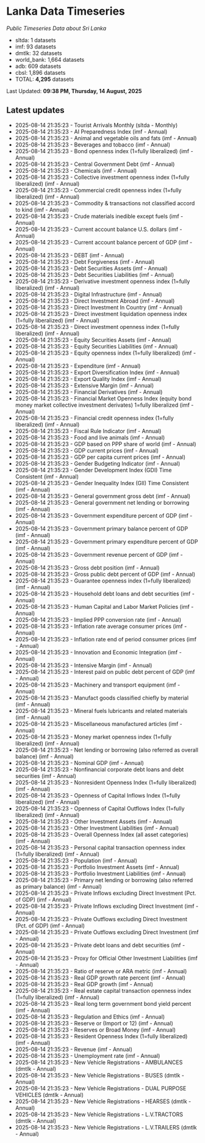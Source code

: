 # Lanka Data Timeseries
*Public Timeseries Data about Sri Lanka*

* sltda: 1 datasets
* imf: 93 datasets
* dmtlk: 32 datasets
* world_bank: 1,664 datasets
* adb: 609 datasets
* cbsl: 1,896 datasets
* TOTAL: **4,295** datasets

Last Updated: **09:38 PM, Thursday, 14 August, 2025**

## Latest updates

* 2025-08-14 21:35:23 - Tourist Arrivals Monthly (sltda - Monthly)
* 2025-08-14 21:35:23 - AI Preparedness Index (imf - Annual)
* 2025-08-14 21:35:23 - Animal and vegetable oils and fats (imf - Annual)
* 2025-08-14 21:35:23 - Beverages and tobacco (imf - Annual)
* 2025-08-14 21:35:23 - Bond openness index (1=fully liberalized) (imf - Annual)
* 2025-08-14 21:35:23 - Central Government Debt (imf - Annual)
* 2025-08-14 21:35:23 - Chemicals (imf - Annual)
* 2025-08-14 21:35:23 - Collective investment openness index (1=fully liberalized) (imf - Annual)
* 2025-08-14 21:35:23 - Commercial credit openness index (1=fully liberalized) (imf - Annual)
* 2025-08-14 21:35:23 - Commodity & transactions not classified accord to kind (imf - Annual)
* 2025-08-14 21:35:23 - Crude materials inedible except fuels (imf - Annual)
* 2025-08-14 21:35:23 - Current account balance U.S. dollars (imf - Annual)
* 2025-08-14 21:35:23 - Current account balance percent of GDP (imf - Annual)
* 2025-08-14 21:35:23 - DEBT (imf - Annual)
* 2025-08-14 21:35:23 - Debt Forgiveness (imf - Annual)
* 2025-08-14 21:35:23 - Debt Securities Assets (imf - Annual)
* 2025-08-14 21:35:23 - Debt Securities Liabilities (imf - Annual)
* 2025-08-14 21:35:23 - Derivative investment openness index (1=fully liberalized) (imf - Annual)
* 2025-08-14 21:35:23 - Digital Infrastructure (imf - Annual)
* 2025-08-14 21:35:23 - Direct Investment Abroad (imf - Annual)
* 2025-08-14 21:35:23 - Direct Investment In Country (imf - Annual)
* 2025-08-14 21:35:23 - Direct investment liquidation openness index (1=fully liberalized) (imf - Annual)
* 2025-08-14 21:35:23 - Direct investment openness index (1=fully liberalized) (imf - Annual)
* 2025-08-14 21:35:23 - Equity Securities Assets (imf - Annual)
* 2025-08-14 21:35:23 - Equity Securities Liabilities (imf - Annual)
* 2025-08-14 21:35:23 - Equity openness index (1=fully liberalized) (imf - Annual)
* 2025-08-14 21:35:23 - Expenditure (imf - Annual)
* 2025-08-14 21:35:23 - Export Diversification Index (imf - Annual)
* 2025-08-14 21:35:23 - Export Quality Index (imf - Annual)
* 2025-08-14 21:35:23 - Extensive Margin (imf - Annual)
* 2025-08-14 21:35:23 - Financial Derivatives (imf - Annual)
* 2025-08-14 21:35:23 - Financial Market Openness Index (equity bond money market collective investment derivates) 1=fully liberalized (imf - Annual)
* 2025-08-14 21:35:23 - Financial credit openness index (1=fully liberalized) (imf - Annual)
* 2025-08-14 21:35:23 - Fiscal Rule Indicator (imf - Annual)
* 2025-08-14 21:35:23 - Food and live animals (imf - Annual)
* 2025-08-14 21:35:23 - GDP based on PPP share of world (imf - Annual)
* 2025-08-14 21:35:23 - GDP current prices (imf - Annual)
* 2025-08-14 21:35:23 - GDP per capita current prices (imf - Annual)
* 2025-08-14 21:35:23 - Gender Budgeting Indicator (imf - Annual)
* 2025-08-14 21:35:23 - Gender Development Index (GDI) Time Consistent (imf - Annual)
* 2025-08-14 21:35:23 - Gender Inequality Index (GII) Time Consistent (imf - Annual)
* 2025-08-14 21:35:23 - General government gross debt (imf - Annual)
* 2025-08-14 21:35:23 - General government net lending or borrowing (imf - Annual)
* 2025-08-14 21:35:23 - Government expenditure percent of GDP (imf - Annual)
* 2025-08-14 21:35:23 - Government primary balance percent of GDP (imf - Annual)
* 2025-08-14 21:35:23 - Government primary expenditure percent of GDP (imf - Annual)
* 2025-08-14 21:35:23 - Government revenue percent of GDP (imf - Annual)
* 2025-08-14 21:35:23 - Gross debt position (imf - Annual)
* 2025-08-14 21:35:23 - Gross public debt percent of GDP (imf - Annual)
* 2025-08-14 21:35:23 - Guarantee openness index (1=fully liberalized) (imf - Annual)
* 2025-08-14 21:35:23 - Household debt loans and debt securities (imf - Annual)
* 2025-08-14 21:35:23 - Human Capital and Labor Market Policies (imf - Annual)
* 2025-08-14 21:35:23 - Implied PPP conversion rate (imf - Annual)
* 2025-08-14 21:35:23 - Inflation rate average consumer prices (imf - Annual)
* 2025-08-14 21:35:23 - Inflation rate end of period consumer prices (imf - Annual)
* 2025-08-14 21:35:23 - Innovation and Economic Integration (imf - Annual)
* 2025-08-14 21:35:23 - Intensive Margin (imf - Annual)
* 2025-08-14 21:35:23 - Interest paid on public debt percent of GDP (imf - Annual)
* 2025-08-14 21:35:23 - Machinery and transport equipment (imf - Annual)
* 2025-08-14 21:35:23 - Manufact goods classified chiefly by material (imf - Annual)
* 2025-08-14 21:35:23 - Mineral fuels lubricants and related materials (imf - Annual)
* 2025-08-14 21:35:23 - Miscellaneous manufactured articles (imf - Annual)
* 2025-08-14 21:35:23 - Money market openness index (1=fully liberalized) (imf - Annual)
* 2025-08-14 21:35:23 - Net lending or borrowing (also referred as overall balance) (imf - Annual)
* 2025-08-14 21:35:23 - Nominal GDP (imf - Annual)
* 2025-08-14 21:35:23 - Nonfinancial corporate debt loans and debt securities (imf - Annual)
* 2025-08-14 21:35:23 - Nonresident Openness Index (1=fully liberalized) (imf - Annual)
* 2025-08-14 21:35:23 - Openness of Capital Inflows Index (1=fully liberalized) (imf - Annual)
* 2025-08-14 21:35:23 - Openness of Capital Outflows Index (1=fully liberalized) (imf - Annual)
* 2025-08-14 21:35:23 - Other Investment Assets (imf - Annual)
* 2025-08-14 21:35:23 - Other Investment Liabilities (imf - Annual)
* 2025-08-14 21:35:23 - Overall Openness Index (all asset categories) (imf - Annual)
* 2025-08-14 21:35:23 - Personal capital transaction openness index (1=fully liberalized) (imf - Annual)
* 2025-08-14 21:35:23 - Population (imf - Annual)
* 2025-08-14 21:35:23 - Portfolio Investment Assets (imf - Annual)
* 2025-08-14 21:35:23 - Portfolio Investment Liabilities (imf - Annual)
* 2025-08-14 21:35:23 - Primary net lending or borrowing (also referred as primary balance) (imf - Annual)
* 2025-08-14 21:35:23 - Private Inflows excluding Direct Investment (Pct. of GDP) (imf - Annual)
* 2025-08-14 21:35:23 - Private Inflows excluding Direct Investment (imf - Annual)
* 2025-08-14 21:35:23 - Private Outflows excluding Direct Investment (Pct. of GDP) (imf - Annual)
* 2025-08-14 21:35:23 - Private Outflows excluding Direct Investment (imf - Annual)
* 2025-08-14 21:35:23 - Private debt loans and debt securities (imf - Annual)
* 2025-08-14 21:35:23 - Proxy for Official Other Investment Liabilities (imf - Annual)
* 2025-08-14 21:35:23 - Ratio of reserve or ARA metric (imf - Annual)
* 2025-08-14 21:35:23 - Real GDP growth rate percent (imf - Annual)
* 2025-08-14 21:35:23 - Real GDP growth (imf - Annual)
* 2025-08-14 21:35:23 - Real estate capital transaction openness index (1=fully liberalized) (imf - Annual)
* 2025-08-14 21:35:23 - Real long term government bond yield percent (imf - Annual)
* 2025-08-14 21:35:23 - Regulation and Ethics (imf - Annual)
* 2025-08-14 21:35:23 - Reserve or (Import or 12) (imf - Annual)
* 2025-08-14 21:35:23 - Reserves or Broad Money (imf - Annual)
* 2025-08-14 21:35:23 - Resident Openness Index (1=fully liberalized) (imf - Annual)
* 2025-08-14 21:35:23 - Revenue (imf - Annual)
* 2025-08-14 21:35:23 - Unemployment rate (imf - Annual)
* 2025-08-14 21:35:23 - New Vehicle Registrations - AMBULANCES (dmtlk - Annual)
* 2025-08-14 21:35:23 - New Vehicle Registrations - BUSES (dmtlk - Annual)
* 2025-08-14 21:35:23 - New Vehicle Registrations - DUAL PURPOSE VEHICLES (dmtlk - Annual)
* 2025-08-14 21:35:23 - New Vehicle Registrations - HEARSES (dmtlk - Annual)
* 2025-08-14 21:35:23 - New Vehicle Registrations - L.V.TRACTORS (dmtlk - Annual)
* 2025-08-14 21:35:23 - New Vehicle Registrations - L.V.TRAILERS (dmtlk - Annual)